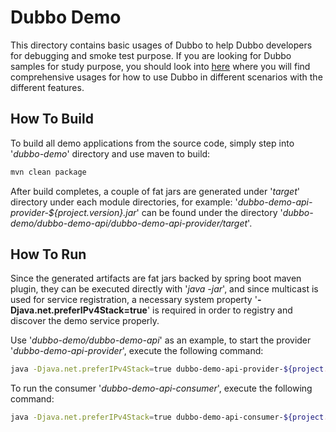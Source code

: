 # Dubbo Demo

This directory contains basic usages of Dubbo to help Dubbo developers for debugging and smoke test purpose. If you are looking for Dubbo samples for study purpose, you should look into [here](https://github.com/apache/dubbo-samples) where you will find comprehensive usages for how to use Dubbo in different scenarios with the different features.

## How To Build

To build all demo applications from the source code, simply step into '*dubbo-demo*' directory and use maven to build:

```bash
mvn clean package
```

After build completes, a couple of fat jars are generated under '*target*' directory under each module directories, for example: '*dubbo-demo-api-provider-${project.version}.jar*' can be found under the directory '*dubbo-demo/dubbo-demo-api/dubbo-demo-api-provider/target*'.

## How To Run

Since the generated artifacts are fat jars backed by spring boot maven plugin, they can be executed directly with '*java -jar*', and since multicast is used for service registration, a necessary system property '**-Djava.net.preferIPv4Stack=true**' is required in order to registry and discover the demo service properly. 

Use '*dubbo-demo/dubbo-demo-api*' as an example, to start the provider '*dubbo-demo-api-provider*', execute the following command:

```bash
java -Djava.net.preferIPv4Stack=true dubbo-demo-api-provider-${project.version}.jar
```

To run the consumer '*dubbo-demo-api-consumer*', execute the following command:

```bash
java -Djava.net.preferIPv4Stack=true dubbo-demo-api-consumer-${project.version}.jar
```

